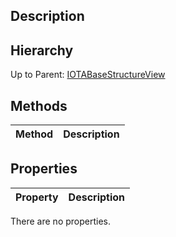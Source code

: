 ## Description

## Hierarchy
Up to Parent: [IOTABaseStructureView](IOTABaseStructureView)

## Methods
| Method | Description |
| ------------- | ------------- |

## Properties
| Property | Description |
| ------------- | ------------- |
There are no properties.
